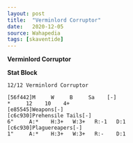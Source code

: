 ```yaml
---
layout: post
title:  "Verminlord Corruptor"
date:   2020-12-05
source: Wahapedia
tags: [skaventide]
---
```


**Verminlord Corruptor**

**Stat Block**
```
12/12 Verminlord Corruptor
```

```
[56f442]M     W     B     Sa    [-]
*     12    10    4+    
[e85545]Weapons[-]
[c6c930]Prehensile Tails[-]
6"     A:*    H:3+   W:3+   R:-1   D:1   
[c6c930]Plaguereapers[-]
1"     A:*    H:3+   W:3+   R:-    D:1   
```


